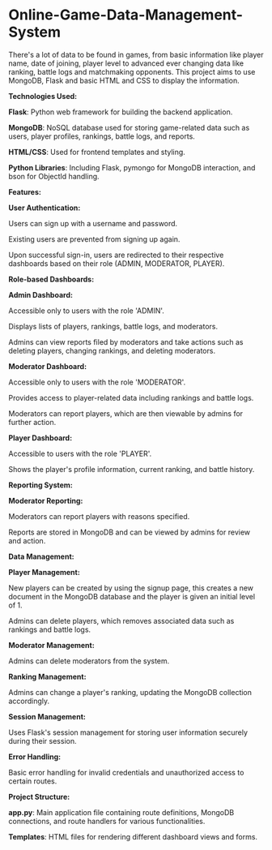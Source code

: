 # Online-Game-Data-Management-System
There's a lot of data to be found in games, from basic information like player name, date of joining, player level to advanced ever changing data like ranking, battle logs and matchmaking opponents. This project aims to use MongoDB, Flask and basic HTML and CSS to display the information. 

**Technologies Used:**

**Flask**: Python web framework for building the backend application.

**MongoDB**: NoSQL database used for storing game-related data such as users, player profiles, rankings, battle logs, and reports.

**HTML/CSS**: Used for frontend templates and styling.

**Python Libraries**: Including Flask, pymongo for MongoDB interaction, and bson for ObjectId handling.

**Features:**

**User Authentication:**

Users can sign up with a username and password.

Existing users are prevented from signing up again.

Upon successful sign-in, users are redirected to their respective dashboards based on their role (ADMIN, MODERATOR, PLAYER).

**Role-based Dashboards:**

**Admin Dashboard:**

Accessible only to users with the role 'ADMIN'.

Displays lists of players, rankings, battle logs, and moderators.

Admins can view reports filed by moderators and take actions such as deleting players, changing rankings, and deleting moderators.

**Moderator Dashboard:**

Accessible only to users with the role 'MODERATOR'.

Provides access to player-related data including rankings and battle logs.

Moderators can report players, which are then viewable by admins for further action.

**Player Dashboard:**

Accessible to users with the role 'PLAYER'.

Shows the player's profile information, current ranking, and battle history.

**Reporting System:**

**Moderator Reporting:**

Moderators can report players with reasons specified.

Reports are stored in MongoDB and can be viewed by admins for review and action.

**Data Management:**

**Player Management:**

New players can be created by using the signup page, this creates a new document in the MongoDB database and the player is given an initial level of 1.

Admins can delete players, which removes associated data such as rankings and battle logs.

**Moderator Management:**

Admins can delete moderators from the system.

**Ranking Management:**

Admins can change a player's ranking, updating the MongoDB collection accordingly.

**Session Management:**

Uses Flask's session management for storing user information securely during their session.

**Error Handling:**

Basic error handling for invalid credentials and unauthorized access to certain routes.

**Project Structure:**

**app.py**: Main application file containing route definitions, MongoDB connections, and route handlers for various functionalities.

**Templates**: HTML files for rendering different dashboard views and forms.
